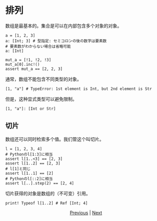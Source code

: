 # 排列

数组是最基本的。集合是可以在内部包含多个对象的对象。


```erg
a = [1, 2, 3]
a: [Int; 3] # 型指定: セミコロンの後の数字は要素数
# 要素数がわからない場合は省略可能
a: [Int]

mut_a = [!1, !2, !3]
mut_a[0].inc!()
assert mut_a == [2, 2, 3]
```

通常，数组不能包含不同类型的对象。


```erg
[1, "a"] # TypeError: 1st element is Int, but 2nd element is Str
```

但是，这种显式类型可以避免限制。


```erg
[1, "a"]: [Int or Str]
```

## 切片

数组还可以同时检索多个值。我们管这个叫切片。


```erg
l = [1, 2, 3, 4]
# Pythonのl[1:3]に相当
assert l[1..<3] == [2, 3]
assert l[1..2] == [2, 3]
# l[1]と同じ
assert l[1..1] == [2]
# Pythonのl[::2]に相当
assert l[..].step(2) == [2, 4]
```

切片获得的对象是数组的（不可变）引用。


```erg
print! Typeof l[1..2] # Ref [Int; 4]
```

<p align='center'>
    <a href='./09_builtin_procs.md'>Previous</a> | <a href='./11_tuple.md'>Next</a>
</p>
